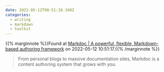 ```yaml
---
date: 2022-05-12T08:51:18.348Z
categories:
  - writing
  - markdown
  - toolkit
---
```

{{% marginnote %}}Found at [Markdoc | A powerful, flexible, Markdown-based authoring framework](https://markdoc.io/) on 2022-05-12 10:51:17.{{% /marginnote %}}

> From personal blogs to massive documentation sites, Markdoc is a content authoring system that grows with you.

